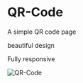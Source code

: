 # QR-Code
A simple QR code page

beautiful design

Fully responsive

![QR-Code](https://github.com/Maxrichard2007/QR-Code/assets/98224947/e95ccbc8-0cfe-47a5-8ad1-83e19bd70d2f)